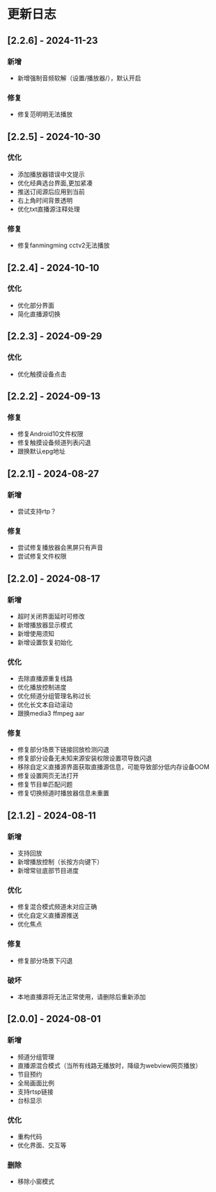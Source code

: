 # 更新日志

## [2.2.6] - 2024-11-23

### 新增

- 新增强制音频软解（设置/播放器/），默认开启

### 修复

- 修复范明明无法播放

## [2.2.5] - 2024-10-30

### 优化

- 添加播放器错误中文提示
- 优化经典选台界面,更加紧凑
- 推送订阅源后应用到当前
- 右上角时间背景透明
- 优化txt直播源注释处理

### 修复

- 修复fanmingming cctv2无法播放

## [2.2.4] - 2024-10-10

### 优化

- 优化部分界面
- 简化直播源切换

## [2.2.3] - 2024-09-29

### 优化

- 优化触摸设备点击

## [2.2.2] - 2024-09-13

### 修复

- 修复Android10文件权限
- 修复触摸设备频道列表闪退
- 跟换默认epg地址

## [2.2.1] - 2024-08-27

### 新增

- 尝试支持rtp？

### 修复

- 尝试修复播放器会黑屏只有声音
- 尝试修复文件权限

## [2.2.0] - 2024-08-17

### 新增

- 超时关闭界面延时可修改
- 新增播放器显示模式
- 新增使用须知
- 新增设置恢复初始化

### 优化

- 去除直播源重复线路
- 优化播放控制进度
- 优化频道分组管理名称过长
- 优化长文本自动滚动
- 跟换media3 ffmpeg aar

### 修复

- 修复部分场景下链接回放检测闪退
- 修复部分设备无未知来源安装权限设置项导致闪退
- 移除自定义直播源界面获取直播源信息，可能导致部分低内存设备OOM
- 修复设置网页无法打开
- 修复节目单匹配问题
- 修复切换频道时播放器信息未重置

## [2.1.2] - 2024-08-11

### 新增

- 支持回放
- 新增播放控制（长按方向键下）
- 新增常驻底部节目进度

### 优化

- 修复混合模式频道未对应正确
- 优化自定义直播源推送
- 优化焦点

### 修复

- 修复部分场景下闪退

### 破坏

- 本地直播源将无法正常使用，请删除后重新添加

## [2.0.0] - 2024-08-01

### 新增

- 频道分组管理
- 直播源混合模式（当所有线路无播放时，降级为webview网页播放）
- 节目预约
- 全局画面比例
- 支持rtsp链接
- 台标显示

### 优化

- 重构代码
- 优化界面、交互等

### 删除

- 移除小窗模式

